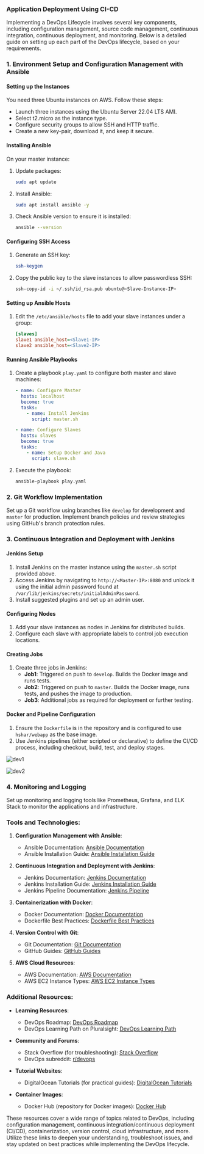 ### Application Deployment Using CI-CD

Implementing a DevOps Lifecycle involves several key components, including configuration management, source code management, continuous integration, continuous deployment, and monitoring. Below is a detailed guide on setting up each part of the DevOps lifecycle, based on your requirements.

### 1. Environment Setup and Configuration Management with Ansible

#### Setting up the Instances
You need three Ubuntu instances on AWS. Follow these steps:
- Launch three instances using the Ubuntu Server 22.04 LTS AMI.
- Select t2.micro as the instance type.
- Configure security groups to allow SSH and HTTP traffic.
- Create a new key-pair, download it, and keep it secure.

#### Installing Ansible
On your master instance:
1. Update packages:
   ```bash
   sudo apt update
   ```
2. Install Ansible:
   ```bash
   sudo apt install ansible -y
   ```
3. Check Ansible version to ensure it is installed:
   ```bash
   ansible --version
   ```

#### Configuring SSH Access
1. Generate an SSH key:
   ```bash
   ssh-keygen
   ```
2. Copy the public key to the slave instances to allow passwordless SSH:
   ```bash
   ssh-copy-id -i ~/.ssh/id_rsa.pub ubuntu@<Slave-Instance-IP>
   ```

#### Setting up Ansible Hosts
1. Edit the `/etc/ansible/hosts` file to add your slave instances under a group:
   ```ini
   [slaves]
   slave1 ansible_host=<Slave1-IP>
   slave2 ansible_host=<Slave2-IP>
   ```

#### Running Ansible Playbooks
1. Create a playbook `play.yaml` to configure both master and slave machines:
   ```yaml
   - name: Configure Master
     hosts: localhost
     become: true
     tasks:
       - name: Install Jenkins
         script: master.sh

   - name: Configure Slaves
     hosts: slaves
     become: true
     tasks:
       - name: Setup Docker and Java
         script: slave.sh
   ```
2. Execute the playbook:
   ```bash
   ansible-playbook play.yaml
   ```

### 2. Git Workflow Implementation

Set up a Git workflow using branches like `develop` for development and `master` for production. Implement branch policies and review strategies using GitHub's branch protection rules.

### 3. Continuous Integration and Deployment with Jenkins

#### Jenkins Setup
1. Install Jenkins on the master instance using the `master.sh` script provided above.
2. Access Jenkins by navigating to `http://<Master-IP>:8080` and unlock it using the initial admin password found at `/var/lib/jenkins/secrets/initialAdminPassword`.
3. Install suggested plugins and set up an admin user.

#### Configuring Nodes
1. Add your slave instances as nodes in Jenkins for distributed builds.
2. Configure each slave with appropriate labels to control job execution locations.

#### Creating Jobs
1. Create three jobs in Jenkins:
   - **Job1**: Triggered on push to `develop`. Builds the Docker image and runs tests.
   - **Job2**: Triggered on push to `master`. Builds the Docker image, runs tests, and pushes the image to production.
   - **Job3**: Additional jobs as required for deployment or further testing.

#### Docker and Pipeline Configuration
1. Ensure the `Dockerfile` is in the repository and is configured to use `hshar/webapp` as the base image.
2. Use Jenkins pipelines (either scripted or declarative) to define the CI/CD process, including checkout, build, test, and deploy stages.

![dev1](https://github.com/AbhiGundim/Application-Deployment-Using-CI-CD/assets/124610756/93978a50-2d2b-4016-a95f-b79652c7d224)

![dev2](https://github.com/AbhiGundim/Application-Deployment-Using-CI-CD/assets/124610756/a2b25bc1-f07f-4dcb-80d2-68b9fe6c3592)


### 4. Monitoring and Logging

Set up monitoring and logging tools like Prometheus, Grafana, and ELK Stack to monitor the applications and infrastructure.

### Tools and Technologies:
1. **Configuration Management with Ansible**:
   - Ansible Documentation: [Ansible Documentation](https://docs.ansible.com/)
   - Ansible Installation Guide: [Ansible Installation Guide](https://docs.ansible.com/ansible/latest/installation_guide/index.html)

2. **Continuous Integration and Deployment with Jenkins**:
   - Jenkins Documentation: [Jenkins Documentation](https://www.jenkins.io/doc/)
   - Jenkins Installation Guide: [Jenkins Installation Guide](https://www.jenkins.io/doc/book/installing/)
   - Jenkins Pipeline Documentation: [Jenkins Pipeline](https://www.jenkins.io/doc/book/pipeline/)

3. **Containerization with Docker**:
   - Docker Documentation: [Docker Documentation](https://docs.docker.com/)
   - Dockerfile Best Practices: [Dockerfile Best Practices](https://docs.docker.com/develop/develop-images/dockerfile_best-practices/)

4. **Version Control with Git**:
   - Git Documentation: [Git Documentation](https://git-scm.com/doc)
   - GitHub Guides: [GitHub Guides](https://guides.github.com/)

5. **AWS Cloud Resources**:
   - AWS Documentation: [AWS Documentation](https://docs.aws.amazon.com/)
   - AWS EC2 Instance Types: [AWS EC2 Instance Types](https://aws.amazon.com/ec2/instance-types/)

### Additional Resources:
- **Learning Resources**:
  - DevOps Roadmap: [DevOps Roadmap](https://roadmap.sh/devops)
  - DevOps Learning Path on Pluralsight: [DevOps Learning Path](https://www.pluralsight.com/paths/devops)

- **Community and Forums**:
  - Stack Overflow (for troubleshooting): [Stack Overflow](https://stackoverflow.com/)
  - DevOps subreddit: [r/devops](https://www.reddit.com/r/devops/)

- **Tutorial Websites**:
  - DigitalOcean Tutorials (for practical guides): [DigitalOcean Tutorials](https://www.digitalocean.com/community/tutorials)

- **Container Images**:
  - Docker Hub (repository for Docker images): [Docker Hub](https://hub.docker.com/)

These resources cover a wide range of topics related to DevOps, including configuration management, continuous integration/continuous deployment (CI/CD), containerization, version control, cloud infrastructure, and more. Utilize these links to deepen your understanding, troubleshoot issues, and stay updated on best practices while implementing the DevOps lifecycle.

